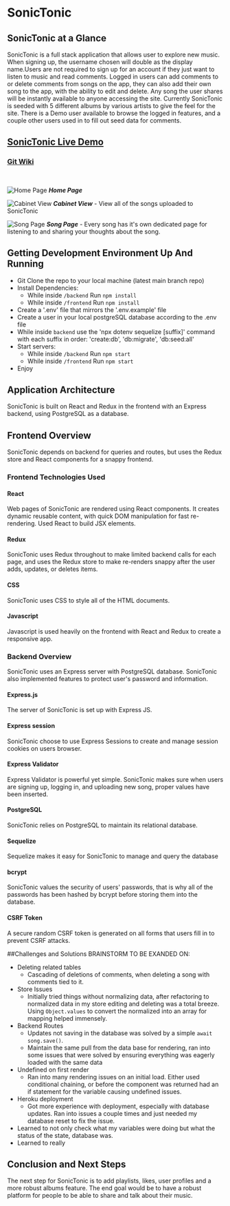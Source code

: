 # SonicTonic

## SonicTonic at a Glance

SonicTonic is a full stack application that allows user to explore new music. When signing up, the username chosen will double as the display name.Users are not required to sign up for an account if they just want to listen to music and read comments. Logged in users can add comments to or delete comments from songs on the app, they can also add their own song to the app, with the ability to edit and delete. Any song the user shares will be instantly available to anyone accessing the site. Currently SonicTonic is seeded with 5 different albums by various artists to give the feel for the site.  There is a Demo user available to browse the logged in features, and a couple other users used in to fill out seed data for comments.

## <a href='https://sonictonic.herokuapp.com/'>SonicTonic Live Demo </a>

### <a href='https://github.com/brianmay2014/sonictonic/wiki'>Git Wiki</a>
<br>

![Home Page](readmeimages/Homepage.png) **_Home Page_**

![Cabinet View](readmeimages/CabinetView.png) **_Cabinet View_** - View all of the songs uploaded to SonicTonic

![Song Page](readmeimages/SongPage.png) **_Song Page_** - Every song has it's own dedicated page for listening to and sharing your thoughts about the song.




## Getting Development Environment Up And Running
- Git Clone the repo to your local machine (latest main branch repo)
- Install Dependencies:
  - While inside `/backend` Run `npm install`
  - While inside `/frontend` Run `npm install`
- Create a '.env' file that mirrors the '.env.example' file
- Create a user in your local postgreSQL database according to the .env file
- While inside `backend` use the 'npx dotenv sequelize [suffix]' command with each suffix in order: 'create:db', 'db:migrate', 'db:seed:all'
- Start servers:
  - While inside `/backend` Run `npm start`
  - While inside `/frontend` Run `npm start`
- Enjoy

## Application Architecture

SonicTonic is built on React and Redux in the frontend with an Express backend, using PostgreSQL as a database.

## Frontend Overview

SonicTonic depends on backend for queries and routes, but uses the Redux store and React components for a snappy frontend.

### Frontend Technologies Used

#### React

Web pages of SonicTonic are rendered using React components. It creates dynamic reusable content, with quick DOM manipulation for fast re-rendering. Used React to build JSX elements.

#### Redux

SonicTonic uses Redux throughout to make limited backend calls for each page, and uses the Redux store to make re-renders snappy after the user adds, updates, or deletes items.

#### CSS

SonicTonic uses CSS to style all of the HTML documents.

#### Javascript

Javascript is used heavily on the frontend with React and Redux to create a responsive app.

### Backend Overview

SonicTonic uses an Express server with PostgreSQL database. SonicTonic also implemented features to protect user's password and information.

#### Express.js

The server of SonicTonic is set up with Express JS.

#### Express session

SonicTonic choose to use Express Sessions to create and manage session cookies on users browser.

#### Express Validator

Express Validator is powerful yet simple. SonicTonic makes sure when users are signing up, logging in, and uploading new song, proper values have been inserted.

#### PostgreSQL

SonicTonic relies on PostgreSQL to maintain its relational database.

#### Sequelize

Sequelize makes it easy for SonicTonic to manage and query the database

#### bcrypt

SonicTonic values the security of users' passwords, that is why all of the passwords has been hashed by bcrypt before storing them into the database.

#### CSRF Token

A secure random CSRF token is generated on all forms that users fill in to prevent CSRF attacks.

##Challenges and Solutions
BRAINSTORM TO BE EXANDED ON: 
- Deleting related tables
  - Cascading of deletions of comments, when deleting a song with comments tied to it.
- Store Issues
  - Initially tried things without normalizing data, after refactoring to normalized data in my store editing and deleting was a total breeze. Using `Object.values` to convert the normalized into an array for mapping helped immensely.
- Backend Routes
  - Updates not saving in the database was solved by a simple `await song.save()`.
  - Maintain the same pull from the data base for rendering, ran into some issues that were solved by ensuring everything was eagerly loaded with the same data
- Undefined on first render
  - Ran into many rendering issues on an initial load. Either used conditional chaining, or before the component was returned had an if statement for the variable causing undefined issues.
- Heroku deployment
  - Got more experience with deployment, especially with database updates. Ran into issues a couple times and just needed my database reset to fix the issue.
- Learned to not only check what my variables were doing but what the status of the state, database was.
- Learned to really 




## Conclusion and Next Steps

The next step for SonicTonic is to add playlists, likes, user profiles and a more robust albums feature. The end goal would be to have a robust platform for people to be able to share and talk about their music.